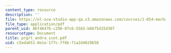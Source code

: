 ```yaml
---
content_type: resource
description: ''
file: https://ol-ocw-studio-app-qa.s3.amazonaws.com/courses/1-054-mechanics-and-design-of-concrete-structures-spring-2004/c5eda6510e1e177c7f6b71a2d4829b50_prgrt_andra_scot.pdf
file_type: application/pdf
parent_uid: 86f46476-c298-07c6-55b5-b6675d15d307
resourcetype: Document
title: prgrt_andra_scot.pdf
uid: c5eda651-0e1e-177c-7f6b-71a2d4829b50
---
```

